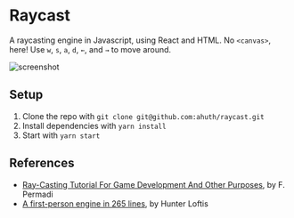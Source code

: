 # Raycast

A raycasting engine in Javascript, using React and HTML. No `<canvas>`, here! Use `w`, `s`, `a`, `d`, `←`, and `→` to move around.

![screenshot](https://user-images.githubusercontent.com/2503289/27006798-32a4af54-4df3-11e7-88fb-61e72023e689.gif)

## Setup

1. Clone the repo with `git clone git@github.com:ahuth/raycast.git`
2. Install dependencies with `yarn install`
3. Start with `yarn start`

## References
- [Ray-Casting Tutorial For Game Development And Other Purposes](http://permadi.com/1996/05/ray-casting-tutorial-table-of-contents/), by F. Permadi
- [A first-person engine in 265 lines](http://www.playfuljs.com/a-first-person-engine-in-265-lines/), by Hunter Loftis
